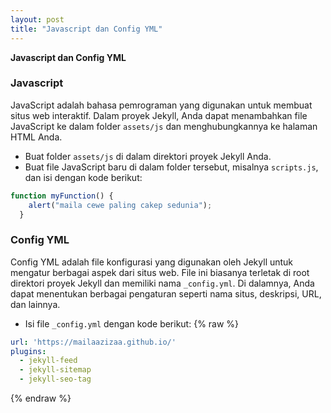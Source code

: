 ```yaml
---
layout: post
title: "Javascript dan Config YML"
---
```

<strong>Javascript dan Config YML</strong>

### Javascript
JavaScript adalah bahasa pemrograman yang digunakan untuk membuat situs web interaktif. Dalam proyek Jekyll, Anda dapat menambahkan file JavaScript ke dalam folder `assets/js` dan menghubungkannya ke halaman HTML Anda.
- Buat folder `assets/js` di dalam direktori proyek Jekyll Anda.
- Buat file JavaScript baru di dalam folder tersebut, misalnya `scripts.js`, dan isi dengan kode berikut:
```javascript
function myFunction() {
    alert("maila cewe paling cakep sedunia");
  }
```

### Config YML
Config YML adalah file konfigurasi yang digunakan oleh Jekyll untuk mengatur berbagai aspek dari situs web. File ini biasanya terletak di root direktori proyek Jekyll dan memiliki nama `_config.yml`. Di dalamnya, Anda dapat menentukan berbagai pengaturan seperti nama situs, deskripsi, URL, dan lainnya.
- Isi file `_config.yml` dengan kode berikut:
{% raw %}
```yaml
url: 'https://mailaazizaa.github.io/'
plugins:
  - jekyll-feed
  - jekyll-sitemap
  - jekyll-seo-tag
```
{% endraw %}